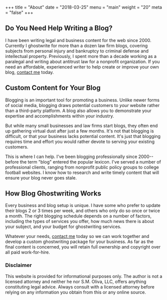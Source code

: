 +++
title = "About"
date = "2018-03-25"
menu = "main"
weight = "20"
meta = "false"
+++

## Do You Need Help Writing a Blog?

I have been writing legal and business content for the web since 2000. Currently I ghostwrite for more than a dozen law firm blogs, covering subjects from personal injury and bankruptcy to criminal defense and intellectual property. Previously, I spent more than a decade working as a paralegal and writing about antitrust law for a nonprofit organization. If you need an affordable, experienced writer to help create or improve your own blog, [contact me](/contact/) today.

## Custom Content for Your Blog

Blogging is an important tool for promoting a business. Unlike newer forms of social media, blogging draws potential customers to *your* website rather than a third-party platform. A blog also allows you to demonstrate your expertise and accomplishments within your industry.

But while many small businesses and law firms start blogs, they often end up gathering virtual dust after just a few months. It's not that blogging is difficult, or that your business lacks potential content. It's just that blogging requires time and effort you would rather devote to serving your existing customers.

This is where I can help. I've been blogging professionally since 2000--before the term "blog" entered the popular lexicon. I've served a number of professional clients, ranging from nonprofit public policy groups to college football websites. I know how to research and write timely content that will ensure your blog never goes stale.

## How Blog Ghostwriting Works

Every business and blog setup is unique. I have some who prefer to update their blogs 2 or 3 times per week, and others who only do so once or twice a month. The right blogging schedule depends on a number of factors, including the types of services you offer, how much news there is about your subject, and your budget for ghostwriting services.

Whatever your needs, [contact me](/contact/) today so we can work together and develop a custom ghostwriting package for your business. As far as the final content is concerned, you will retain full ownership and copyright over all paid work-for-hire.

### Disclaimer

This website is provided for informational purposes only. The author is not a licensed attorney and neither he nor S.M. Oliva, LLC, offers anything constituting legal advice. Always consult with a licensed attorney before relying on any information you obtain from this or any online source.


